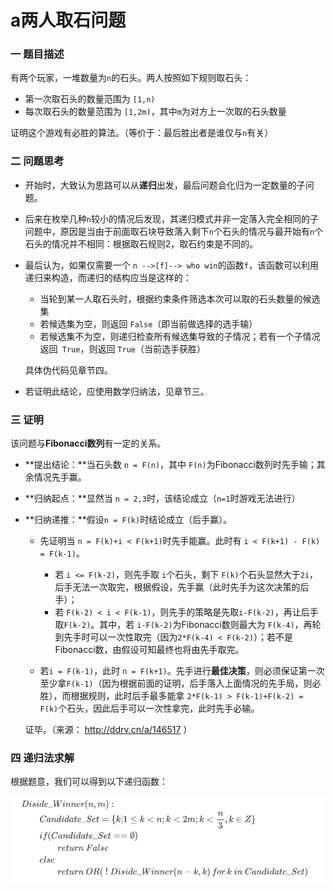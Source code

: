 # a两人取石问题



### 一 题目描述

有两个玩家，一堆数量为`n`的石头。两人按照如下规则取石头：

- 第一次取石头的数量范围为 `[1,n)`
- 每次取石头的数量范围为 `[1,2m)`，其中`m`为对方上一次取的石头数量

证明这个游戏有必胜的算法。（等价于：最后胜出者是谁仅与`n`有关）



### 二 问题思考

- 开始时，大致认为思路可以从**递归**出发，最后问题会化归为一定数量的子问题。

- 后来在枚举几种`n`较小的情况后发现，其递归模式并非一定落入完全相同的子问题中，原因是当由于前面取石块导致落入剩下`n`个石头的情况与最开始有`n`个石头的情况并不相同：根据取石规则2，取石约束是不同的。

- 最后认为，如果仅需要一个 `n -->[f]--> who win`的函数`f`，该函数可以利用递归来构造，而递归的结构应当是这样的：

  - 当轮到某一人取石头时，根据约束条件筛选本次可以取的石头数量的候选集
  - 若候选集为空，则返回 `False`（即当前做选择的选手输）
  - 若候选集不为空，则递归检查所有候选集导致的子情况；若有一个子情况返回` True`，则返回 `True`（当前选手获胜）

  具体伪代码见章节四。

- 若证明此结论，应使用数学归纳法，见章节三。



### 三 证明

该问题与**Fibonacci数列**有一定的关系。

- **提出结论：**当石头数 `n = F(n)`，其中 `F(n)`为Fibonacci数列时先手输；其余情况先手赢。

- **归纳起点：**显然当 `n = 2,3`时，该结论成立（`n=1`时游戏无法进行）

- **归纳递推：**假设`n = F(k)`时结论成立（后手赢）。

  - 先证明当 `n = F(k)+i < F(k+1)`时先手能赢。此时有 `i < F(k+1) - F(k) = F(k-1)`。
    - 若 `i <= F(k-2)`，则先手取 `i`个石头，剩下 `F(k)`个石头显然大于`2i`，后手无法一次取完，根据假设，先手赢（此时先手为这次决策的后手）；
    - 若 `F(k-2) < i < F(k-1)`，则先手的策略是先取`i-F(k-2)`，再让后手取`F(k-2)`。其中，若 `i-F(k-2)`为Fibonacci数则最大为 `F(k-4)`，再轮到先手时可以一次性取完（因为`2*F(k-4) < F(k-2)`）；若不是Fibonacci数，由假设可知最终也将由先手取完。

  - 若`i = F(k-1)`，此时 `n = F(k+1)`。先手进行**最佳决策**，则必须保证第一次至少拿`F(k-1)`（因为根据前面的证明，后手落入上面情况的先手局，则必胜），而根据规则，此时后手最多能拿 `2*F(k-1) > F(k-1)+F(k-2) = F(k)`个石头，因此后手可以一次性拿完，此时先手必输。

  证毕。（来源： http://ddrv.cn/a/146517 ）



### 四 递归法求解

根据题意，我们可以得到以下递归函数：

![](../Pics/TwoPeoplePickStones.png)


